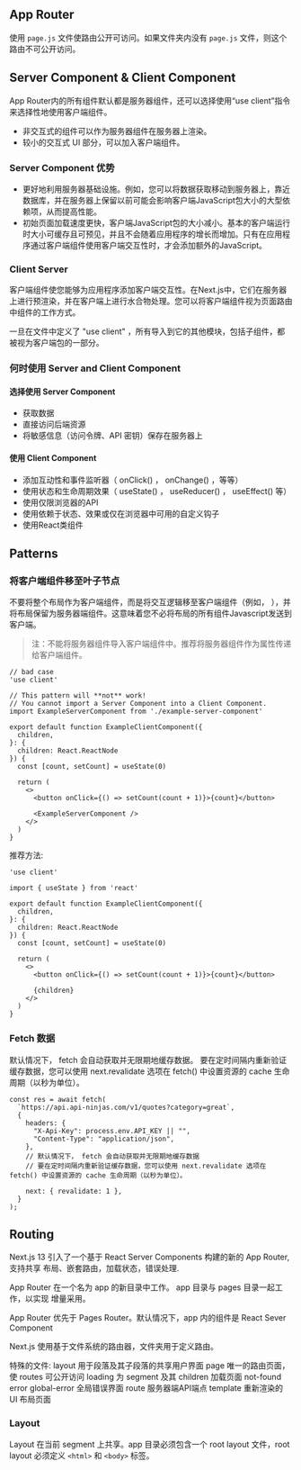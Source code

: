 ## App Router
使用 `page.js` 文件使路由公开可访问。如果文件夹内没有 `page.js` 文件，则这个路由不可公开访问。

## Server Component & Client Component
App Router内的所有组件默认都是服务器组件，还可以选择使用“use client”指令来选择性地使用客户端组件。

- 非交互式的组件可以作为服务器组件在服务器上渲染。
- 较小的交互式 UI 部分，可以加入客户端组件。

### Server Component 优势
- 更好地利用服务器基础设施。例如，您可以将数据获取移动到服务器上，靠近数据库，并在服务器上保留以前可能会影响客户端JavaScript包大小的大型依赖项，从而提高性能。
- 初始页面加载速度更快，客户端JavaScript包的大小减小。基本的客户端运行时大小可缓存且可预见，并且不会随着应用程序的增长而增加。只有在应用程序通过客户端组件使用客户端交互性时，才会添加额外的JavaScript。

### Client Server
客户端组件使您能够为应用程序添加客户端交互性。在Next.js中，它们在服务器上进行预渲染，并在客户端上进行水合物处理。您可以将客户端组件视为页面路由中组件的工作方式。

一旦在文件中定义了 "use client" ，所有导入到它的其他模块，包括子组件，都被视为客户端包的一部分。

### 何时使用 Server and Client Component
#### 选择使用 Server Component
- 获取数据
- 直接访问后端资源
- 将敏感信息（访问令牌、API 密钥）保存在服务器上

#### 使用 Client Component
- 添加互动性和事件监听器（ onClick() ， onChange() ，等等）
- 使用状态和生命周期效果（ useState() ， useReducer() ， useEffect() 等）
- 使用仅限浏览器的API
- 使用依赖于状态、效果或仅在浏览器中可用的自定义钩子
- 使用React类组件

## Patterns
### 将客户端组件移至叶子节点
不要将整个布局作为客户端组件，而是将交互逻辑移至客户端组件（例如， <SearchBar /> ），并将布局保留为服务器端组件。这意味着您不必将布局的所有组件Javascript发送到客户端。

> 注：不能将服务器组件导入客户端组件中。推荐将服务器组件作为属性传递给客户端组件。

```tsx
// bad case
'use client'
 
// This pattern will **not** work!
// You cannot import a Server Component into a Client Component.
import ExampleServerComponent from './example-server-component'
 
export default function ExampleClientComponent({
  children,
}: {
  children: React.ReactNode
}) {
  const [count, setCount] = useState(0)
 
  return (
    <>
      <button onClick={() => setCount(count + 1)}>{count}</button>
 
      <ExampleServerComponent />
    </>
  )
}
```

推荐方法:
```tsx
'use client'
 
import { useState } from 'react'
 
export default function ExampleClientComponent({
  children,
}: {
  children: React.ReactNode
}) {
  const [count, setCount] = useState(0)
 
  return (
    <>
      <button onClick={() => setCount(count + 1)}>{count}</button>
 
      {children}
    </>
  )
}
```

### Fetch 数据
默认情况下， fetch 会自动获取并无限期地缓存数据。
要在定时间隔内重新验证缓存数据，您可以使用 next.revalidate 选项在 fetch() 中设置资源的 cache 生命周期（以秒为单位）。

```tsx
const res = await fetch(
  `https://api.api-ninjas.com/v1/quotes?category=great`,
  {
    headers: {
      "X-Api-Key": process.env.API_KEY || "",
      "Content-Type": "application/json",
    },
    // 默认情况下， fetch 会自动获取并无限期地缓存数据
    // 要在定时间隔内重新验证缓存数据，您可以使用 next.revalidate 选项在 fetch() 中设置资源的 cache 生命周期（以秒为单位）。

    next: { revalidate: 1 },
  }
);
```

## Routing
Next.js 13 引入了一个基于 React Server Components 构建的新的 App Router,支持共享
布局、嵌套路由，加载状态，错误处理.

App Router 在一个名为 app 的新目录中工作。 app 目录与 pages 目录一起工作，以实现
增量采用。

App Router 优先于 Pages Router。默认情况下，app 内的组件是 React Sever Component

Next.js 使用基于文件系统的路由器，文件夹用于定义路由。

特殊的文件:
layout 用于段落及其子段落的共享用户界面
page 唯一的路由页面，使 routes 可公开访问
loading 为 segment 及其 children 加载页面
not-found
error
global-error 全局错误界面
route 服务器端API端点
template 重新渲染的 UI 布局页面

### Layout
Layout 在当前 segment 上共享。app 目录必须包含一个 root layout 文件，root layout
必须定义 `<html>` 和 `<body>` 标签。
